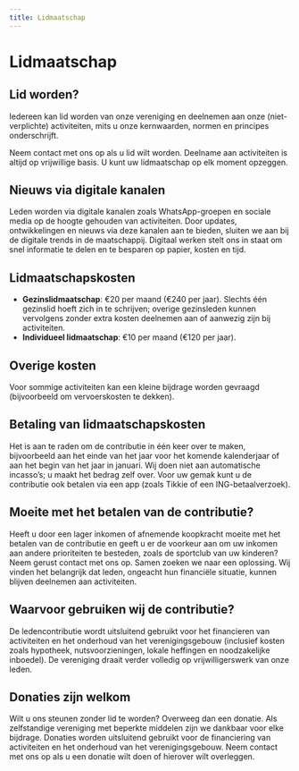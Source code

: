 ```yaml
---
title: Lidmaatschap
---
```


# Lidmaatschap

## Lid worden?
Iedereen kan lid worden van onze vereniging en deelnemen aan onze (niet-verplichte) activiteiten, mits u onze kernwaarden, normen en principes onderschrijft.


Neem contact met ons op als u lid wilt worden. Deelname aan activiteiten is altijd op vrijwillige basis. U kunt uw lidmaatschap op elk moment opzeggen.

## Nieuws via digitale kanalen
Leden worden via digitale kanalen zoals WhatsApp-groepen en sociale media op de hoogte gehouden van activiteiten. Door updates, ontwikkelingen en nieuws via deze kanalen aan te bieden, sluiten we aan bij de digitale trends in de maatschappij. Digitaal werken stelt ons in staat om snel informatie te delen en te besparen op papier, kosten en tijd.

## Lidmaatschapskosten
- **Gezinslidmaatschap**: €20 per maand (€240 per jaar). Slechts één gezinslid hoeft zich in te schrijven; overige gezinsleden kunnen vervolgens zonder extra kosten deelnemen aan of aanwezig zijn bij activiteiten.
- **Individueel lidmaatschap**: €10 per maand (€120 per jaar).

## Overige kosten
Voor sommige activiteiten kan een kleine bijdrage worden gevraagd (bijvoorbeeld om vervoerskosten te dekken).

## Betaling van lidmaatschapskosten
Het is aan te raden om de contributie in één keer over te maken, bijvoorbeeld aan het einde van het jaar voor het komende kalenderjaar of aan het begin van het jaar in januari. Wij doen niet aan automatische incasso’s; u maakt het bedrag zelf over. Voor uw gemak kunt u de contributie ook betalen via een app (zoals Tikkie of een ING-betaalverzoek).

## Moeite met het betalen van de contributie?
Heeft u door een lager inkomen of afnemende koopkracht moeite met het betalen van de contributie en geeft u er de voorkeur aan om uw inkomen aan andere prioriteiten te besteden, zoals de sportclub van uw kinderen? Neem gerust contact met ons op. Samen zoeken we naar een oplossing. Wij vinden het belangrijk dat leden, ongeacht hun financiële situatie, kunnen blijven deelnemen aan activiteiten.

## Waarvoor gebruiken wij de contributie?
De ledencontributie wordt uitsluitend gebruikt voor het financieren van activiteiten en het onderhoud van het verenigingsgebouw (inclusief kosten zoals hypotheek, nutsvoorzieningen, lokale heffingen en noodzakelijke inboedel). De vereniging draait verder volledig op vrijwilligerswerk van onze leden.

## Donaties zijn welkom
Wilt u ons steunen zonder lid te worden? Overweeg dan een donatie. Als zelfstandige vereniging met beperkte middelen zijn we dankbaar voor elke bijdrage. Donaties worden uitsluitend gebruikt voor de financiering van activiteiten en het onderhoud van het verenigingsgebouw. Neem contact met ons op als u een donatie wilt doen of hierover wilt overleggen.

